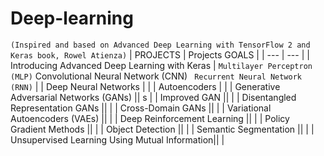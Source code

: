 # Deep-learning
`(Inspired and based on Advanced Deep Learning with TensorFlow 2 and Keras book, Rowel Atienza)`
| PROJECTS | Projects GOALS |
| --- | --- |
| Introducing Advanced Deep Learning with Keras | `Multilayer Perceptron (MLP)` Convolutional Neural Network (CNN) ` Recurrent Neural Network (RNN)` |
| Deep Neural Networks | |
| Autoencoders | |
| Generative Adversarial Networks (GANs) || s |
| Improved GAN ||  |
| Disentangled Representation GANs  ||  |
| Cross-Domain GANs ||  |
| Variational Autoencoders (VAEs) ||  |
| Deep Reinforcement Learning ||  |
| Policy Gradient Methods ||  |
| Object Detection ||  |
| Semantic Segmentation ||  |
| Unsupervised Learning Using Mutual Information||  |


